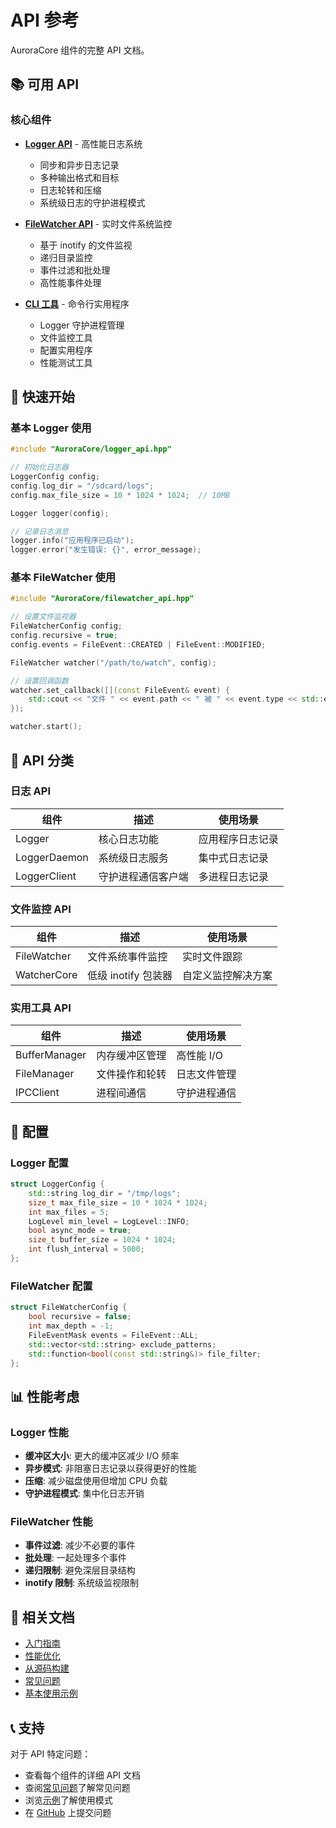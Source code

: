 # API 参考

AuroraCore 组件的完整 API 文档。

## 📚 可用 API

### 核心组件

- **[Logger API](./logger-api)** - 高性能日志系统
  - 同步和异步日志记录
  - 多种输出格式和目标
  - 日志轮转和压缩
  - 系统级日志的守护进程模式

- **[FileWatcher API](./filewatcher-api)** - 实时文件系统监控
  - 基于 inotify 的文件监视
  - 递归目录监控
  - 事件过滤和批处理
  - 高性能事件处理

- **[CLI 工具](./cli-tools)** - 命令行实用程序
  - Logger 守护进程管理
  - 文件监控工具
  - 配置实用程序
  - 性能测试工具

## 🚀 快速开始

### 基本 Logger 使用

```cpp
#include "AuroraCore/logger_api.hpp"

// 初始化日志器
LoggerConfig config;
config.log_dir = "/sdcard/logs";
config.max_file_size = 10 * 1024 * 1024;  // 10MB

Logger logger(config);

// 记录日志消息
logger.info("应用程序已启动");
logger.error("发生错误: {}", error_message);
```

### 基本 FileWatcher 使用

```cpp
#include "AuroraCore/filewatcher_api.hpp"

// 设置文件监视器
FileWatcherConfig config;
config.recursive = true;
config.events = FileEvent::CREATED | FileEvent::MODIFIED;

FileWatcher watcher("/path/to/watch", config);

// 设置回调函数
watcher.set_callback([](const FileEvent& event) {
    std::cout << "文件 " << event.path << " 被 " << event.type << std::endl;
});

watcher.start();
```

## 📖 API 分类

### 日志 API

| 组件 | 描述 | 使用场景 |
|------|------|----------|
| Logger | 核心日志功能 | 应用程序日志记录 |
| LoggerDaemon | 系统级日志服务 | 集中式日志记录 |
| LoggerClient | 守护进程通信客户端 | 多进程日志记录 |

### 文件监控 API

| 组件 | 描述 | 使用场景 |
|------|------|----------|
| FileWatcher | 文件系统事件监控 | 实时文件跟踪 |
| WatcherCore | 低级 inotify 包装器 | 自定义监控解决方案 |

### 实用工具 API

| 组件 | 描述 | 使用场景 |
|------|------|----------|
| BufferManager | 内存缓冲区管理 | 高性能 I/O |
| FileManager | 文件操作和轮转 | 日志文件管理 |
| IPCClient | 进程间通信 | 守护进程通信 |

## 🔧 配置

### Logger 配置

```cpp
struct LoggerConfig {
    std::string log_dir = "/tmp/logs";
    size_t max_file_size = 10 * 1024 * 1024;
    int max_files = 5;
    LogLevel min_level = LogLevel::INFO;
    bool async_mode = true;
    size_t buffer_size = 1024 * 1024;
    int flush_interval = 5000;
};
```

### FileWatcher 配置

```cpp
struct FileWatcherConfig {
    bool recursive = false;
    int max_depth = -1;
    FileEventMask events = FileEvent::ALL;
    std::vector<std::string> exclude_patterns;
    std::function<bool(const std::string&)> file_filter;
};
```

## 📊 性能考虑

### Logger 性能

- **缓冲区大小**: 更大的缓冲区减少 I/O 频率
- **异步模式**: 非阻塞日志记录以获得更好的性能
- **压缩**: 减少磁盘使用但增加 CPU 负载
- **守护进程模式**: 集中化日志开销

### FileWatcher 性能

- **事件过滤**: 减少不必要的事件
- **批处理**: 一起处理多个事件
- **递归限制**: 避免深层目录结构
- **inotify 限制**: 系统级监视限制

## 🔗 相关文档

- [入门指南](/zh/guide/getting-started)
- [性能优化](/zh/guide/performance)
- [从源码构建](/zh/guide/building)
- [常见问题](/zh/guide/faq)
- [基本使用示例](/zh/examples/basic-usage)

## 📞 支持

对于 API 特定问题：

- 查看每个组件的详细 API 文档
- 查阅[常见问题](/zh/guide/faq)了解常见问题
- 浏览[示例](/zh/examples/basic-usage)了解使用模式
- 在 [GitHub](https://github.com/APMMDEVS/AuroraCore/issues) 上提交问题